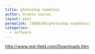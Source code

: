 ```yaml
---
title: photoshop seamless
author: bronto saurus
layout: post
permalink: /2009/04/photoshop-seamless/
categories:
  - software
---
```

<a href="http://www.red-field.com/Downloads.htm" target="_blank" >http://www.red-field.com/Downloads.htm</a>